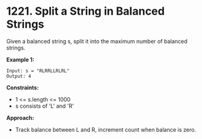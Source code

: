 # 1221. Split a String in Balanced Strings

Given a balanced string s, split it into the maximum number of balanced strings.

**Example 1:**
```
Input: s = "RLRRLLRLRL"
Output: 4
```

**Constraints:**
- 1 <= s.length <= 1000
- s consists of 'L' and 'R'

**Approach:**
- Track balance between L and R, increment count when balance is zero.